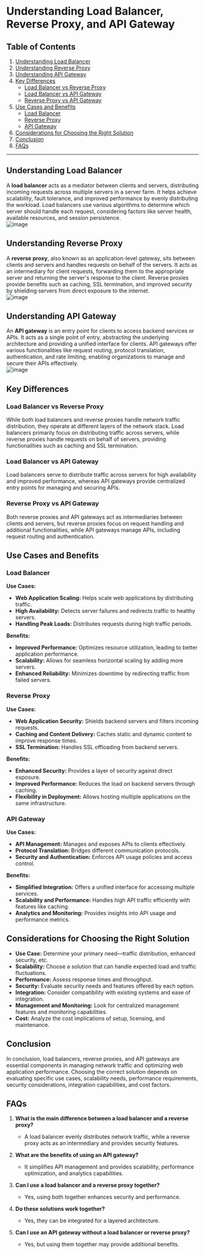 # Understanding Load Balancer, Reverse Proxy, and API Gateway  

## Table of Contents  
1. [Understanding Load Balancer](#understanding-load-balancer)  
2. [Understanding Reverse Proxy](#understanding-reverse-proxy)  
3. [Understanding API Gateway](#understanding-api-gateway)  
4. [Key Differences](#key-differences)  
   - [Load Balancer vs Reverse Proxy](#load-balancer-vs-reverse-proxy)  
   - [Load Balancer vs API Gateway](#load-balancer-vs-api-gateway)  
   - [Reverse Proxy vs API Gateway](#reverse-proxy-vs-api-gateway)  
5. [Use Cases and Benefits](#use-cases-and-benefits)  
   - [Load Balancer](#load-balancer)  
   - [Reverse Proxy](#reverse-proxy)  
   - [API Gateway](#api-gateway)  
6. [Considerations for Choosing the Right Solution](#considerations-for-choosing-the-right-solution)  
7. [Conclusion](#conclusion)  
8. [FAQs](#faqs)  

---  

## Understanding Load Balancer  
A **load balancer** acts as a mediator between clients and servers, distributing incoming requests across multiple servers in a server farm. It helps achieve scalability, fault tolerance, and improved performance by evenly distributing the workload. Load balancers use various algorithms to determine which server should handle each request, considering factors like server health, available resources, and session persistence.  
![image](https://github.com/user-attachments/assets/aaa3352d-30ab-4b80-aab7-b34e17bcdc8b)


## Understanding Reverse Proxy  
A **reverse proxy**, also known as an application-level gateway, sits between clients and servers and handles requests on behalf of the servers. It acts as an intermediary for client requests, forwarding them to the appropriate server and returning the server's response to the client. Reverse proxies provide benefits such as caching, SSL termination, and improved security by shielding servers from direct exposure to the internet.  
![image](https://github.com/user-attachments/assets/46ffca44-5124-43cf-97f5-ca1acc593a71)


## Understanding API Gateway  
An **API gateway** is an entry point for clients to access backend services or APIs. It acts as a single point of entry, abstracting the underlying architecture and providing a unified interface for clients. API gateways offer various functionalities like request routing, protocol translation, authentication, and rate limiting, enabling organizations to manage and secure their APIs effectively.  
![image](https://github.com/user-attachments/assets/2c3aea1d-a3fb-4ffa-a732-9b5d77df23a6)


## Key Differences  

### Load Balancer vs Reverse Proxy  
While both load balancers and reverse proxies handle network traffic distribution, they operate at different layers of the network stack. Load balancers primarily focus on distributing traffic across servers, while reverse proxies handle requests on behalf of servers, providing functionalities such as caching and SSL termination.  

### Load Balancer vs API Gateway  
Load balancers serve to distribute traffic across servers for high availability and improved performance, whereas API gateways provide centralized entry points for managing and securing APIs.  

### Reverse Proxy vs API Gateway  
Both reverse proxies and API gateways act as intermediaries between clients and servers, but reverse proxies focus on request handling and additional functionalities, while API gateways manage APIs, including request routing and authentication.  

## Use Cases and Benefits  

### Load Balancer  
**Use Cases:**  
- **Web Application Scaling:** Helps scale web applications by distributing traffic.  
- **High Availability:** Detects server failures and redirects traffic to healthy servers.  
- **Handling Peak Loads:** Distributes requests during high traffic periods.  

**Benefits:**  
- **Improved Performance:** Optimizes resource utilization, leading to better application performance.  
- **Scalability:** Allows for seamless horizontal scaling by adding more servers.  
- **Enhanced Reliability:** Minimizes downtime by redirecting traffic from failed servers.  

### Reverse Proxy  
**Use Cases:**  
- **Web Application Security:** Shields backend servers and filters incoming requests.  
- **Caching and Content Delivery:** Caches static and dynamic content to improve response times.  
- **SSL Termination:** Handles SSL offloading from backend servers.  

**Benefits:**  
- **Enhanced Security:** Provides a layer of security against direct exposure.  
- **Improved Performance:** Reduces the load on backend servers through caching.  
- **Flexibility in Deployment:** Allows hosting multiple applications on the same infrastructure.  

### API Gateway  
**Use Cases:**  
- **API Management:** Manages and exposes APIs to clients effectively.  
- **Protocol Translation:** Bridges different communication protocols.  
- **Security and Authentication:** Enforces API usage policies and access control.  

**Benefits:**  
- **Simplified Integration:** Offers a unified interface for accessing multiple services.  
- **Scalability and Performance:** Handles high API traffic efficiently with features like caching.  
- **Analytics and Monitoring:** Provides insights into API usage and performance metrics.  

## Considerations for Choosing the Right Solution  
- **Use Case:** Determine your primary need—traffic distribution, enhanced security, etc.  
- **Scalability:** Choose a solution that can handle expected load and traffic fluctuations.  
- **Performance:** Assess response times and throughput.  
- **Security:** Evaluate security needs and features offered by each option.  
- **Integration:** Consider compatibility with existing systems and ease of integration.  
- **Management and Monitoring:** Look for centralized management features and monitoring capabilities.  
- **Cost:** Analyze the cost implications of setup, licensing, and maintenance.  

## Conclusion  
In conclusion, load balancers, reverse proxies, and API gateways are essential components in managing network traffic and optimizing web application performance. Choosing the correct solution depends on evaluating specific use cases, scalability needs, performance requirements, security considerations, integration capabilities, and cost factors.  

## FAQs  

1. **What is the main difference between a load balancer and a reverse proxy?**  
   - A load balancer evenly distributes network traffic, while a reverse proxy acts as an intermediary and provides security features.  

2. **What are the benefits of using an API gateway?**  
   - It simplifies API management and provides scalability, performance optimization, and analytics capabilities.  

3. **Can I use a load balancer and a reverse proxy together?**  
   - Yes, using both together enhances security and performance.  

4. **Do these solutions work together?**  
   - Yes, they can be integrated for a layered architecture.  

5. **Can I use an API gateway without a load balancer or reverse proxy?**  
   - Yes, but using them together may provide additional benefits.  
